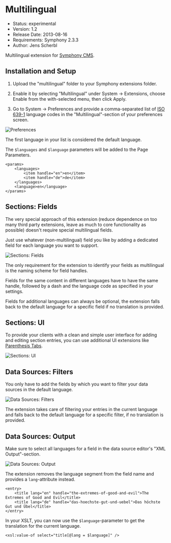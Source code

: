 # Multilingual

- Status: experimental
- Version: 1.2
- Release Date: 2013-08-16
- Requirements: Symphony 2.3.3
- Author: Jens Scherbl

Multilingual extension for [Symphony CMS][1].

## Installation and Setup

1.  Upload the "multilingual" folder to your Symphony extensions folder.

2.  Enable it by selecting "Multilingual" under System → Extensions, choose Enable from the with-selected menu, then click Apply.

3.  Go to System → Preferences and provide a comma-separated list of [ISO 639-1][2] language codes in the "Multilingual"-section of your preferences screen.

![Preferences][4]

The first language in your list is considered the default language.

The `$languages` and `$language` parameters will be added to the Page Parameters.

    <params>
        <languages>
            <item handle="en">en</item>
            <item handle="de">de</item>
        </languages>
        <language>en</language>
    </params>

## Sections: Fields

The very special approach of this extension (reduce dependence on too many third party extensions, leave as much to core functionality as possible) doesn't require special multilingual fields.

Just use whatever (non-multilingual) field you like by adding a dedicated field for each language you want to support.

![Sections: Fields][5]

The only requirement for the extension to identify your fields as multilingual is the naming scheme for field handles.

Fields for the same content in different languages have to have the same handle, followed by a dash and the language code as specified in your settings.

Fields for additional languages can always be optional, the extension falls back to the default language for a specific field if no translation is provided.

## Sections: UI

To provide your clients with a clean and simple user interface for adding and editing section entries, you can use additional UI extensions like [Parenthesis Tabs][3].

![Sections: UI][6]

## Data Sources: Filters

You only have to add the fields by which you want to filter your data sources in the default language.

![Data Sources: Filters][7]

The extension takes care of filtering your entries in the current language and falls back to the default language for a specific filter, if no translation is provided.

## Data Sources: Output

Make sure to select all languages for a field in the data source editor's "XML Output"-section.

![Data Sources: Output][8]

The extension removes the language segment from the field name and provides a `lang`-attribute instead.

    <entry>
        <title lang="en" handle="the-extremes-of-good-and-evil">The Extremes of Good and Evil</title>
        <title lang="de" handle="das-hoechste-gut-und-uebel">Das höchste Gut und Übel</title>
    </entry>

In your XSLT, you can now use the `$language`-parameter to get the translation for the current language.

    <xsl:value-of select="title[@lang = $language]" />

[1]: http://getsymphony.com
[2]: http://en.wikipedia.org/wiki/ISO_639-1
[3]: http://symphonyextensions.com/extensions/parenthesistabs/
[4]: https://raw.github.com/jensscherbl/multilingual/master/docs/assets/images/preferences.png
[5]: https://raw.github.com/jensscherbl/multilingual/master/docs/assets/images/sections_fields.png
[6]: https://raw.github.com/jensscherbl/multilingual/master/docs/assets/images/sections_ui.png
[7]: https://raw.github.com/jensscherbl/multilingual/master/docs/assets/images/ds_filters.png
[8]: https://raw.github.com/jensscherbl/multilingual/master/docs/assets/images/ds_output.png